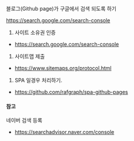 블로그(Github page)가 구글에서 검색 되도록 하기

https://search.google.com/search-console


1. 사이트 소유권 인증

* https://search.google.com/search-console


1. 사이트맵 제출

* https://www.sitemaps.org/protocol.html

1. SPA 일경우 처리하기.

* https://github.com/rafgraph/spa-github-pages


#### 참고

네이버 검색 등록
* https://searchadvisor.naver.com/console

